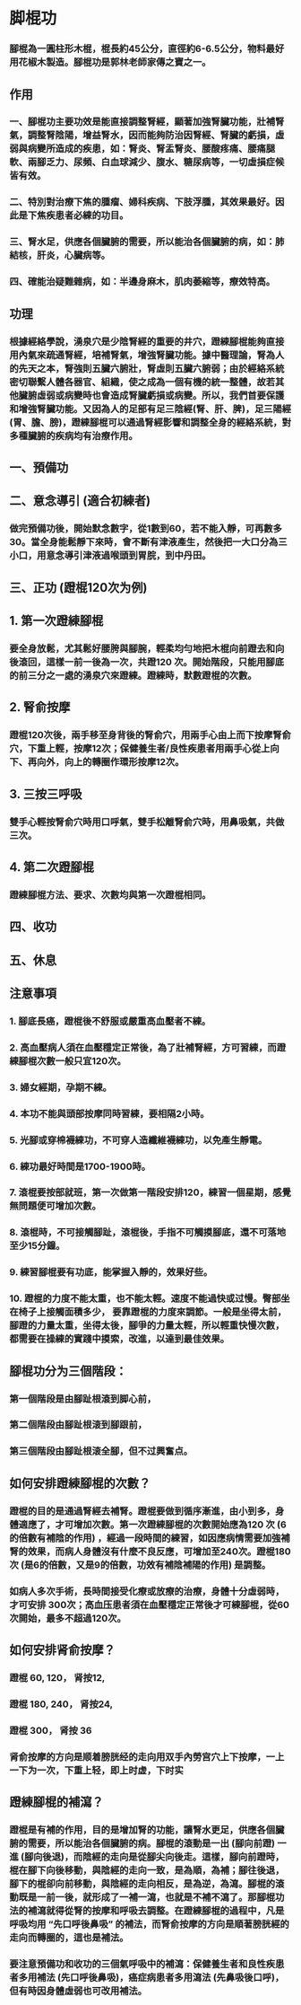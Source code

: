 # 脚棍功 
### 腳棍為一圓柱形木棍，棍長約45公分，直徑約6-6.5公分，物料最好用花椒木製造。腳棍功是郭林老師家傳之寶之一。

## 作用
### 一、腳棍功主要功效是能直接調整腎經，顯著加強腎臟功能，壯補腎氣，調整腎陰陽，增益腎水，因而能夠防治因腎經、腎臟的虧損，虛弱與病變所造成的疾患，如：腎炎、腎盂腎炎、腰酸疼痛、腰痛腿軟、兩腳乏力、尿頻、白血球減少、腹水、糖尿病等，一切虛損症候皆有效。
### 二、特別對治療下焦的腫瘤、婦科疾病、下肢浮腫，其效果最好。因此是下焦疾患者必練的功目。
### 三、腎水足，供應各個臟腑的需要，所以能治各個臟腑的病，如：肺結核，肝炎，心臟病等。
### 四、確能治疑難雜病，如：半邊身麻木，肌肉萎縮等，療效特高。

## 功理
### 根據經絡學說，湧泉穴是少陰腎經的重要的井穴，蹬練腳棍能夠直接用內氣來疏通腎經，培補腎氣，增強腎臟功能。據中醫理論，腎為人的先天之本，腎強則五臟六腑壯，腎虛則五臟六腑弱；由於經絡系統密切聯繫人體各器官、組織，使之成為一個有機的統一整體，故若其他臟腑虛弱或病變時也會造成腎臟虧損或病變。所以，我們首要保護和增強腎臟功能。又因為人的足部有足三陰經(腎、肝、脾)，足三陽經(胃、膽、膀)，蹬練腳棍可以通過腎經影響和調整全身的經絡系統，對多種臟腑的疾病均有治療作用。

## 一、預備功 
## 二、意念導引 (適合初練者)
### 做完預備功後，開始默念數字，從1數到60，若不能入靜，可再數多30。當全身能鬆靜下來時，會不斷有津液產生，然後把一大口分為三小口，用意念導引津液過喉頭到胃脘，到中丹田。
## 三、正功 (蹬棍120次为例)
## 1. 第一次蹬練腳棍
### 要全身放鬆，尤其鬆好腰胯與腳腕，輕柔均勻地把木棍向前蹬去和向後滾回，這樣一前一後為一次，共蹬120 次。開始階段，只能用腳底的前三分之一處的湧泉穴來蹬練。蹬練時，默數蹬棍的次數。
## 2. 腎俞按摩
### 蹬棍120次後，兩手移至身背後的腎俞穴，用兩手心由上而下按摩腎俞穴，下重上輕，按摩12次；保健養生者/良性疾患者用兩手心從上向下、再向外，向上的轉圈作環形按摩12次。
## 3. 三按三呼吸 
### 雙手心輕按腎俞穴時用口呼氣，雙手松離腎俞穴時，用鼻吸氣，共做三次。
## 4. 第二次蹬腳棍
### 蹬練腳棍方法、要求、次數均與第一次蹬棍相同。
## 四、收功 
## 五、休息

## 注意事項
### 1. 腳底長癌，蹬棍後不舒服或嚴重高血壓者不練。
### 2. 高血壓病人須在血壓穩定正常後，為了壯補腎經，方可習練，而蹬練腳棍次數一般只宜120次。
### 3. 婦女經期，孕期不練。
### 4. 本功不能與頭部按摩同時習練，要相隔2小時。
### 5. 光腳或穿棉襪練功，不可穿人造纖維襪練功，以免產生靜電。
### 6. 練功最好時間是1700-1900時。
### 7. 滾棍要按部就班，第一次做第一階段安排120，練習一個星期，感覺無問題便可增加次數。
### 8. 滾棍時，不可接觸腳趾，滾棍後，手指不可觸摸腳底，還不可落地至少15分鐘。
### 9. 練習腳棍要有功底，能掌握入靜的，效果好些。
### 10. 蹬棍的力度不能太重，也不能太輕。速度不能過快或过慢。臀部坐在椅子上接觸面積多少， 要靠蹬棍的力度來調節。一般是坐得太前，腳蹬的力量太重，坐得太後，腳爭的力量太輕，所以輕重快慢次數，都需要在操練的實踐中摸索，改進，以達到最佳效果。

## 腳棍功分为三個階段：
### 第一個階段是由腳趾根滾到脚心前，
### 第二個階段由腳趾根滚到腳跟前，
### 第三個階段由腳趾根滚全腳，但不过興奮点。

## 如何安排蹬練腳棍的次數？
### 蹬棍的目的是通過腎經去補腎。蹬棍要做到循序漸進，由小到多，身體適應了，才可增加次數。第一次蹬練腳棍的次數開始應為120 次 (6的倍數有補陰的作用) ，經過一段時間的練習，如因應病情需要加強補腎的效果，而病人身體沒有什麼不良反應，可增加至240次。蹬棍180 次 (是6的倍數，又是9的倍數，功效有補陰補陽的作用) 是調整。
### 如病人多次手術，長時間接受化療或放療的治療，身體十分虛弱時，才可安排 300次；高血压患者須在血壓穩定正常後才可練腳棍，從60次開始，最多不超過120次。

## 如何安排肾俞按摩？
### 蹬棍 60, 120， 肾按12,
### 蹬棍 180, 240， 肾按24,
### 蹬棍 300， 肾按 36
### 肾俞按摩的方向是顺着膀胱经的走向用双手內勞宫穴上下按摩，一上一下为一次，下重上轻，即上时虚，下时实

## 蹬練腳棍的補瀉？
### 蹬棍是有補的作用，目的是增加腎的功能，讓腎水更足，供應各個臟腑的需要，所以能治各個臟腑的病。腳棍的滾動是一出 (腳向前蹬) 一進 (腳向後退)，而陰經的走向是從腳尖向後走。這樣，腳向前蹬時，棍在腳下向後移動，與陰經的走向一致，是為順，為補；腳往後退，腳下的棍卻向前移動，與陰經的走向相反，是為逆，為瀉。腳棍的滾動既是一前一後，就形成了一補一瀉，也就是不補不瀉了。那腳棍功法的補瀉就得從腎的按摩和呼吸去調整。在蹬練腳棍的過程中，凡是呼吸均用 “先口呼後鼻吸” 的補法，而腎俞按摩的方向是順著膀胱經的走向而轉圈的，這也是補法。
### 要注意預備功和收功的三個氣呼吸中的補瀉：保健養生者和良性疾患者多用補法 (先口呼後鼻吸)，癌症病患者多用瀉法 (先鼻吸後口呼)，但有時因身體虛弱也可改用補法。

